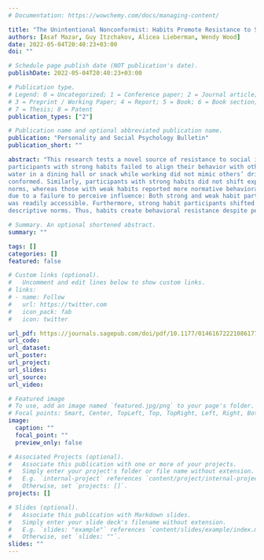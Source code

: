 ```yaml
---
# Documentation: https://wowchemy.com/docs/managing-content/

title: "The Unintentional Nonconformist: Habits Promote Resistance to Social Influence"
authors: [Asaf Mazar, Guy Itzchakov, Alicea Lieberman, Wendy Wood]
date: 2022-05-04T20:40:23+03:00
doi: ""

# Schedule page publish date (NOT publication's date).
publishDate: 2022-05-04T20:40:23+03:00

# Publication type.
# Legend: 0 = Uncategorized; 1 = Conference paper; 2 = Journal article;
# 3 = Preprint / Working Paper; 4 = Report; 5 = Book; 6 = Book section;
# 7 = Thesis; 8 = Patent
publication_types: ["2"]

# Publication name and optional abbreviated publication name.
publication: "Personality and Social Psychology Bulletin"
publication_short: ""

abstract: "This research tests a novel source of resistance to social influence—the automatic repetition of habit. In three experiments,
participants with strong habits failed to align their behavior with others. Specifically, participants with strong habits to drink
water in a dining hall or snack while working did not mimic others’ drinking or eating, whereas those with weak habits
conformed. Similarly, participants with strong habits did not shift expectations that they would act in line with descriptive
norms, whereas those with weak habits reported more normative behavioral expectations. This habit resistance was not
due to a failure to perceive influence: Both strong and weak habit participants’ recalled others’ behavior accurately, and it
was readily accessible. Furthermore, strong habit participants shifted their normative beliefs but not behavior in line with
descriptive norms. Thus, habits create behavioral resistance despite people’s recognition and acceptance of social influence."

# Summary. An optional shortened abstract.
summary: ""

tags: []
categories: []
featured: false

# Custom links (optional).
#   Uncomment and edit lines below to show custom links.
# links:
# - name: Follow
#   url: https://twitter.com
#   icon_pack: fab
#   icon: twitter

url_pdf: https://journals.sagepub.com/doi/pdf/10.1177/01461672221086177?casa_token=xvZJjT7u_3wAAAAA:_9hP5obQfi-gCZHklwBDTcStmaIAXDJkTBbwaoUWva7k2Iy3Pv7GD42ENp2Hm3Xb2O-Jx2H1wydR
url_code:
url_dataset:
url_poster:
url_project:
url_slides:
url_source:
url_video:

# Featured image
# To use, add an image named `featured.jpg/png` to your page's folder.
# Focal points: Smart, Center, TopLeft, Top, TopRight, Left, Right, BottomLeft, Bottom, BottomRight.
image:
  caption: ""
  focal_point: ""
  preview_only: false

# Associated Projects (optional).
#   Associate this publication with one or more of your projects.
#   Simply enter your project's folder or file name without extension.
#   E.g. `internal-project` references `content/project/internal-project/index.md`.
#   Otherwise, set `projects: []`.
projects: []

# Slides (optional).
#   Associate this publication with Markdown slides.
#   Simply enter your slide deck's filename without extension.
#   E.g. `slides: "example"` references `content/slides/example/index.md`.
#   Otherwise, set `slides: ""`.
slides: ""
---
```

